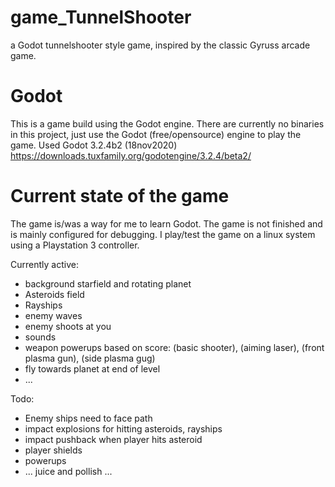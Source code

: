 # game_TunnelShooter
a Godot tunnelshooter style game, inspired by the classic Gyruss arcade game.


# Godot
This is a game build using the Godot engine. 
There are currently no binaries in this project, just use the Godot (free/opensource) engine to play the game.
Used Godot 3.2.4b2 (18nov2020) https://downloads.tuxfamily.org/godotengine/3.2.4/beta2/

# Current state of the game
The game is/was a way for me to learn Godot. The game is not finished and is mainly configured for debugging.
I play/test the game on a linux system using a Playstation 3 controller.  

Currently active:
- background starfield and rotating planet
- Asteroids field
- Rayships
- enemy waves
- enemy shoots at you
- sounds
- weapon powerups based on score: (basic shooter), (aiming laser), (front plasma gun), (side plasma gug) 
- fly towards planet at end of level
- ...

Todo:
- Enemy ships need to face path
- impact explosions for hitting asteroids, rayships
- impact pushback when player hits asteroid
- player shields
- powerups
- ... juice and pollish ...

